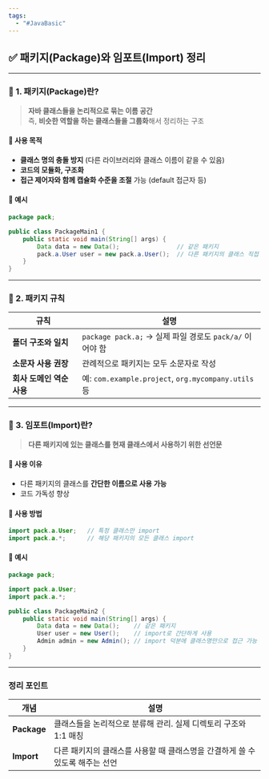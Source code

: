 ```yaml
---
tags:
  - "#JavaBasic"
---
```


## ✅ 패키지(Package)와 임포트(Import) 정리

---

### 🔹 1. 패키지(Package)란?

> **자바 클래스들을 논리적으로 묶는 이름 공간**  
> 즉, **비슷한 역할을 하는 클래스들을 그룹화**해서 정리하는 구조

#### 🔸 사용 목적

- **클래스 명의 충돌 방지** (다른 라이브러리와 클래스 이름이 같을 수 있음)
- **코드의 모듈화, 구조화**
- **접근 제어자와 함께 캡슐화 수준을 조절** 가능 (default 접근자 등)

#### 🔸 예시
```java
package pack;

public class PackageMain1 {
    public static void main(String[] args) {
        Data data = new Data();                // 같은 패키지
        pack.a.User user = new pack.a.User();  // 다른 패키지의 클래스 직접 사용
    }
}

```
---

### 🔹 2. 패키지 규칙

|규칙|설명|
|---|---|
|**폴더 구조와 일치**|`package pack.a;` → 실제 파일 경로도 `pack/a/` 이어야 함|
|**소문자 사용 권장**|관례적으로 패키지는 모두 소문자로 작성|
|**회사 도메인 역순 사용**|예: `com.example.project`, `org.mycompany.utils` 등|

---

### 🔹 3. 임포트(Import)란?

> **다른 패키지에 있는 클래스를 현재 클래스에서 사용하기 위한 선언문**

#### 🔸 사용 이유

- 다른 패키지의 클래스를 **간단한 이름으로 사용 가능**
- 코드 가독성 향상

#### 🔸 사용 방법

```java
import pack.a.User;   // 특정 클래스만 import
import pack.a.*;      // 해당 패키지의 모든 클래스 import

```
#### 🔸 예시
```java
package pack;

import pack.a.User;
import pack.a.*;

public class PackageMain2 {
    public static void main(String[] args) {
        Data data = new Data();    // 같은 패키지
        User user = new User();    // import로 간단하게 사용
        Admin admin = new Admin(); // import 덕분에 클래스명만으로 접근 가능
    }
}

```
---

### 정리 포인트

|개념|설명|
|---|---|
|**Package**|클래스들을 논리적으로 분류해 관리. 실제 디렉토리 구조와 1:1 매칭|
|**Import**|다른 패키지의 클래스를 사용할 때 클래스명을 간결하게 쓸 수 있도록 해주는 선언|
